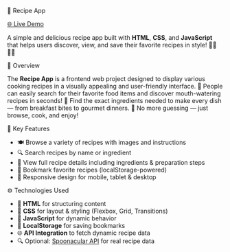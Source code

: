 🍲 Recipe App

[🌐 Live Demo](https://recipe-app-reuo.vercel.app/) 

A simple and delicious recipe app built with **HTML**, **CSS**, and **JavaScript** that helps users discover, view, and save their favorite recipes in style! 👩‍🍳👨‍🍳

🧾 Overview

The **Recipe App** is a frontend web project designed to display various cooking recipes in a visually appealing and user-friendly interface.
🍔 People can easily search for their favorite food items and discover mouth-watering recipes in seconds!
🥕 Find the exact ingredients needed to make every dish — from breakfast bites to gourmet dinners.
📲 No more guessing — just browse, cook, and enjoy!

📌 Key Features

* 🍽️ Browse a variety of recipes with images and instructions
* 🔍 Search recipes by name or ingredient
* 🧾 View full recipe details including ingredients & preparation steps
* 💾 Bookmark favorite recipes (localStorage-powered)
* 📱 Responsive design for mobile, tablet & desktop

⚙️ Technologies Used

* 🧱 **HTML** for structuring content
* 🎨 **CSS** for layout & styling (Flexbox, Grid, Transitions)
* 🧠 **JavaScript** for dynamic behavior
* 💾 **LocalStorage** for saving bookmarks
* 🌐 **API Integration** to fetch dynamic recipe data
* 🔍 Optional: [Spoonacular API](https://spoonacular.com/food-api) for real recipe data

